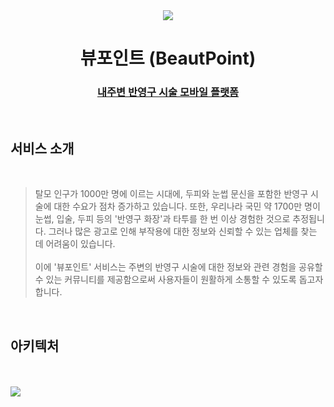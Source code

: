 
<div align='center'>

  <img src="https://avatars.githubusercontent.com/u/137709238?s=400&u=2943b4c05f3b787f01de595c308cfd4c7986b45b&v=4"/>

# 뷰포인트 (BeautPoint)

### <ins>내주변 반영구 시술 모바일 플랫폼</ins>

</div>
<br>

## 서비스 소개

</br>

>탈모 인구가 1000만 명에 이르는 시대에, 두피와 눈썹 문신을 포함한 반영구 시술에 대한 수요가 점차 증가하고 있습니다. 또한, 우리나라 국민 약 1700만 명이 눈썹, 입술, 두피 등의 '반영구 화장'과 타투를 한 번 이상 경험한 것으로 추정됩니다. 그러나 많은 광고로 인해 부작용에 대한 정보와 신뢰할 수 있는 업체를 찾는 데 어려움이 있습니다.<br><br>
이에 '뷰포인트' 서비스는 주변의 반영구 시술에 대한 정보와 관련 경험을 공유할 수 있는 커뮤니티를 제공함으로써 사용자들이 원활하게 소통할 수 있도록 돕고자 합니다.

</br>

## 아키텍처
</br>
</br>

<img src="https://github.com/BeautPoint/frontend/assets/87120463/2d85ed52-145c-410b-aadd-c43609ef0fe1"/>

